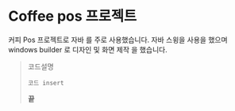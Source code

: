 # Coffee pos 프로젝트
커피 Pos 프로젝트로 자바 를 주로 사용했습니다. 
자바 스윙을 사용을 했으며 windows builder 로 디자인 및 화면 제작 을 했습니다.

>코드설명
>```
>코드 insert
>```
>
>**끝**